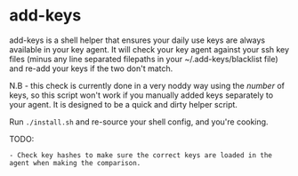 # add-keys
add-keys is a shell helper that ensures your daily use keys are always available in your key agent. It will check your key agent against your ssh key files (minus any line separated filepaths in your ~/.add-keys/blacklist file) and re-add your keys if the two don't match.

N.B - this check is currently done in a very noddy way using the _number_ of keys, so this script won't work if you manually added keys separately to your agent. It is designed to be a quick and dirty helper script.

Run `./install.sh` and re-source your shell config, and you're cooking.

TODO:
   
    - Check key hashes to make sure the correct keys are loaded in the agent when making the comparison.